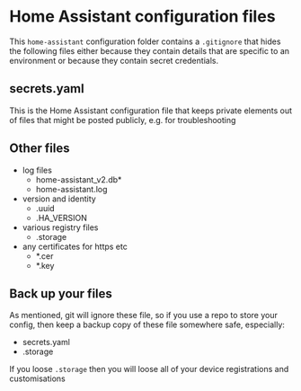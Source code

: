 # Home Assistant configuration files

This `home-assistant` configuration folder contains a `.gitignore` 
that hides the following files either because they contain 
details that are specific to an environment 
or because they contain secret credentials. 

## secrets.yaml

This is the Home Assistant configuration file that keeps private elements out of files that might be posted publicly, e.g. for troubleshooting

## Other files

* log files
	* home-assistant_v2.db*
	* home-assistant.log
* version and identity
	* .uuid
	* .HA_VERSION
* various registry files
	* .storage
* any certificates for https etc
	* *.cer
	* *.key

## Back up your files

As mentioned, git will ignore these file, 
so if you use a repo to store your config, 
then keep a backup copy of these file somewhere safe, especially:

* secrets.yaml
* .storage

If you loose `.storage` then you will loose 
all of your device registrations and customisations

